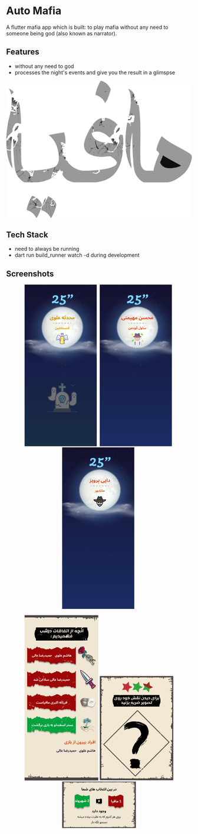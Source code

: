 # Auto Mafia

A flutter mafia app which is built:
to play mafia without any need to someone being god (also known as narrator).

## Features

- without any need to god
- processes the night's events and give you the result in a glimspse

![Logo](assets\screenshots\logo.png)

## Tech Stack

- need to always be running
- dart run build_runner watch -d during development

## Screenshots

<!-- Row 1 -->
<p align="center">
  <img src="assets\screenshots\konstantin.png" width="200" alt="konstantin">
  <img src="assets\screenshots\saul.png" width="200" alt="saul">
  <img src="assets\screenshots\matador.png" width="200" alt="matador">
</p>

<!-- Row 2 -->
<p align="center">
  <img src="assets\screenshots\nightsresults.png" width="200" alt="Screenshot 5">
  <img src="assets\screenshots\what_is_role.png" width="200" alt="Screenshot 7">
  <img src="assets\screenshots\overlay.png" width="200" alt="Screenshot 6">
</p>
